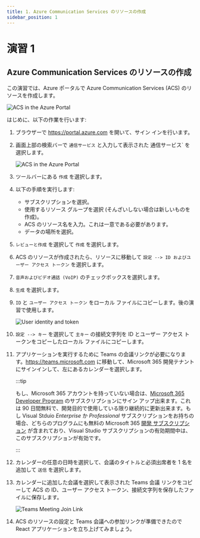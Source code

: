 ```yaml
---
title: 1. Azure Communication Services のリソースの作成
sidebar_position: 1
---
```


# 演習 1

## Azure Communication Services のリソースの作成

この演習では、Azure ポータルで Azure Communication Services (ACS) のリソースを作成します。

![ACS in the Azure Portal](/img/acs-to-teams/1-acs-azure-portal.png "ACS in the Azure Portal")

はじめに、以下の作業を行います:

1. ブラウザーで https://portal.azure.com を開いて、サイン インを行います。

2. 画面上部の検索バーで `通信サービス` と入力して表示された 通信サービス` を選択します。

    ![ACS in the Azure Portal](/img/acs-to-teams/search-acs-portal.png "Azure Communication Services")

3. ツールバーにある `作成` を選択します。

4. 以下の手順を実行します:
    - サブスクリプションを選択。
    - 使用するリソース グループを選択 (そんざいしない場合は新しいものを作成)。
    - ACS のリソース名を入力。これは一意である必要があります。
    - データの場所を選択。

5. `レビューと作成` を選択して `作成` を選択します。

6. ACS のリソースが作成されたら、リソースに移動して `設定 --> ID およびユーザー アクセス トークン` を選択します。 

7. `音声およびビデオ通話 (VoIP)` のチェックボックスを選択します。

8. `生成` を選択します。

9. `ID` と `ユーザー アクセス トークン` をローカル ファイルにコピーします。後の演習で使用します。

    ![User identity and token](/img/acs-to-teams/user-identity-token.png "User identity and token")

10. `設定 --> キー` を選択して `主キー` の接続文字列を ID とユーザー アクセス トークンをコピーしたローカル ファイルにコピーします。

11. アプリケーションを実行するために Teams の会議リンクが必要になります。https://teams.microsoft.com に移動して、Microsoft 365 開発テナントにサインインして、左にあるカレンダーを選択します。

    :::tip
    
    もし、Microsoft 365 アカウントを持っていない場合は、[Microsoft 365 Developer Program](https://developer.microsoft.com/microsoft-365/dev-program) のサブスクリプションにサイン アップ出来ます。これは 90 日間無料で、開発目的で使用している限り継続的に更新出来ます。もし Visual Stduio *Enterprise* か *Professional* サブスクリプションをお持ちの場合、どちらのプログラムにも無料の Microsoft 365 [開発 サブスクリプション](https://aka.ms/MyVisualStudioBenefits) が含まれており、Visual Studio サブスクリプションの有効期間中は、このサブスクリプションが有効です。

    :::

12. カレンダーの任意の日時を選択して、会議のタイトルと必須出席者を 1 名を追加して `送信` を選択します。

13. カレンダーに追加した会議を選択して表示された Teams 会議 リンクをコピーして ACS の ID、ユーザー アクセス トークン、接続文字列を保存したファイルに保存します。

    ![Teams Meeting Join Link](/img/acs-to-teams/teams-meeting-link.png "Teams Meeting Join Link")

14. ACS のリソースの設定と Teams 会議への参加リンクが準備できたので React アプリケーションを立ち上げてみましょう。

